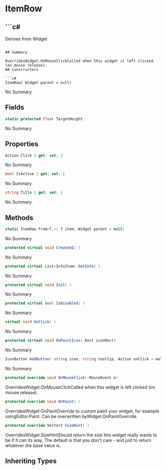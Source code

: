 # ItemRow

## ```c#
Derives from Widget
```

## Summary

OverridesWidget.OnMouseClickCalled when this widget is left clicked (on mouse release).
## Constructors

```c#
ItemRow( Widget parent = null) 
```
No Summary
## Fields

```c#
static protected float TargetHeight
```
No Summary
## Properties

```c#
Action Click { get; set; } 
```
No Summary
```c#
bool IsActive { get; set; } 
```
No Summary
```c#
string Title { get; set; } 
```
No Summary
## Methods

```c#
static ItemRow From<T,>( T item, Widget parent = null) 
```
No Summary
```c#
protected virtual void CreateUI( ) 
```
No Summary
```c#
protected virtual List<InfoItem> GetInfo( ) 
```
No Summary
```c#
protected virtual void Init( ) 
```
No Summary
```c#
protected virtual bool IsDisabled( ) 
```
No Summary
```c#
virtual void OnClick( ) 
```
No Summary
```c#
protected virtual void OnPaintIcon( Rect iconRect) 
```
No Summary
```c#
IconButton AddButton( string icon, string tooltip, Action onClick = null) 
```
No Summary
```c#
protected override void OnMouseClick( MouseEvent e) 
```
OverridesWidget.OnMouseClickCalled when this widget is left clicked (on mouse release).
```c#
protected override void OnPaint( ) 
```
OverridesWidget.OnPaintOverride to custom paint your widget, for example usingEditor.Paint. Can be overwritten byWidget.OnPaintOverride.
```c#
protected override Vector2 SizeHint( ) 
```
OverridesWidget.SizeHintShould return the size this widget really wants to be if it can its way. The default
is that you don't care - and just to return whatever the base value is.
## Inheriting Types

